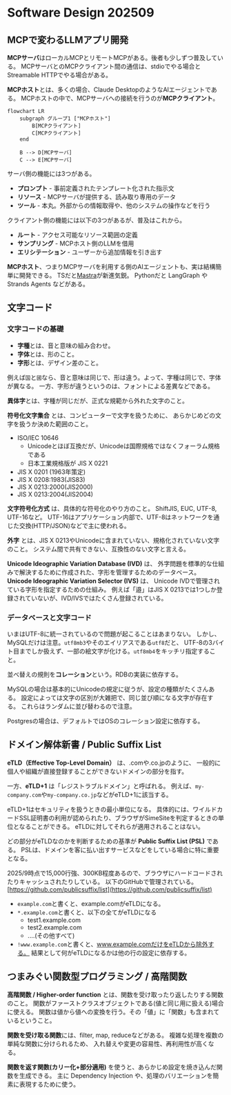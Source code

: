 # Software Design 202509

## MCPで変わるLLMアプリ開発

**MCPサーバ**はローカルMCPとリモートMCPがある。後者も少しずつ普及している。
MCPサーバとのMCPクライアント間の通信は、stdioでやる場合とStreamable HTTPでやる場合がある。

**MCPホスト**とは、多くの場合、Claude DesktopのようなAIエージェントである。
MCPホストの中で、MCPサーバへの接続を行うのが**MCPクライアント**。

```mermaid
flowchart LR
    subgraph グループ1 ["MCPホスト"]
        B[MCPクライアント]
        C[MCPクライアント]
    end

    B --> D[MCPサーバ]
    C --> E[MCPサーバ]
```

サーバ側の機能には3つがある。

- **プロンプト** - 事前定義されたテンプレート化された指示文
- **リソース** - MCPサーバが提供する、読み取り専用のデータ
- **ツール** - 本丸。外部からの情報取得や、他のシステムの操作などを行う

クライアント側の機能には以下の3つがあるが、普及はこれから。

- **ルート** - アクセス可能なリソース範囲の定義
- **サンプリング** - MCPホスト側のLLMを借用
- **エリシテーション** - ユーザーから追加情報を引き出す

**MCPホスト**、つまりMCPサーバを利用する側のAIエージェントも、実は結構簡単に開発できる。
TSだと[Mastra](https://github.com/mastra-ai/mastra)が新進気鋭。
Pythonだと LangGraph や Strands Agents などがある。

## 文字コード

### 文字コードの基礎

- **字種**とは、音と意味の組み合わせ。
- **字体**とは、形のこと。
- **字形**とは、デザイン差のこと。

例えば`国`と`國`なら、音と意味は同じで、形は違う。よって、字種は同じで、字体が異なる。
一方、字形が違うというのは、フォントによる差異などである。

**異体字**とは、字種が同じだが、正式な規範から外れた文字のこと。

**符号化文字集合** とは、コンピューターで文字を扱うために、
あらかじめどの文字を扱うか決めた範囲のこと。

- ISO/IEC 10646
  - Unicodeとほぼ互換だが、Unicodeは国際規格ではなくフォーラム規格である
  - 日本工業規格版が JIS X 0221
- JIS X 0201 (1963年策定)
- JIS X 0208:1983(JIS83)
- JIS X 0213:2000(JIS2000)
- JIS X 0213:2004(JIS2004)

**文字符号化方式** は、具体的な符号化のやり方のこと。
ShiftJIS, EUC, UTF-8, UTF-16など。
UTF-16はアプリケーション内部で、UTF-8はネットワークを通じた交換(HTTP/JSON)などで主に使われる。

**外字** とは、JIS X 0213やUnicodeに含まれていない、規格化されていない文字のこと。
システム間で共有できない、互換性のない文字と言える。

**Unicode Ideographic Variation Database (IVD)** は、
外字問題を標準的な仕組みで解決するために作成された、字形を管理するためのデータベース。
**Unicode Ideographic Variation Selector (IVS)** は、
Unicode IVDで管理されている字形を指定するための仕組み。
例えば「邉」はJIS X 0213では1つしか登録されていないが、IVD/IVSではたくさん登録されている。

### データベースと文字コード

いまはUTF-8に統一されているので問題が起こることはあまりない。
しかし、MySQLだけは注意。`utf8mb3`やそのエイリアスである`utf8`だと、
UTF-8の3バイト目までしか扱えず、一部の絵文字が化ける。`utf8mb4`をキッチリ指定すること。

並べ替えの規則を**コレーション**という。RDBの実装に依存する。

MySQLの場合は基本的にUnicodeの規定に従うが、設定の種類がたくさんある。
設定によっては文字の区別が大雑把で、同じ並び順になる文字が存在する。
これらはランダムに並び替わるので注意。

Postgresの場合は、デフォルトではOSのコレーション設定に依存する。

## ドメイン解体新書 / Public Suffix List

**eTLD（Effective Top-Level Domain）** は、.comや.co.jpのように、
一般的に個人や組織が直接登録することができないドメインの部分を指す。

一方、**eTLD+1** は「レジストラブルドメイン」と呼ばれる。
例えば、`my-company.com`や`my-company.co.jp`などがeTLD+1に該当する。

eTLD+1はセキュリティを扱うときの最小単位になる。
具体的には、ワイルドカードSSL証明書の利用が認められたり、ブラウザがSimeSiteを判定するときの単位となることができる。
eTLDに対してそれらが適用されることはない。

どの部分がeTLDなのかを判断するための基準が **Public Suffix List (PSL)** である。
PSLは、ドメインを客に払い出すサービスなどをしている場合に特に重要となる。

2025/9時点で15,000行強、300KB程度あるので、ブラウザにハードコードされたりキャッシュされたりしている。
以下のGitHubで管理されている。
[https://github.com/publicsuffix/list](https://github.com/publicsuffix/list)

- `example.com`と書くと、example.comがeTLDになる。
- `*.example.com`と書くと、以下の全てがeTLDになる
  - test1.example.com
  - test2.example.com
  - ....(その他すべて)
- `!www.example.com`と書くと、www.example.comだけをeTLDから除外する。
  結果として何がeTLDになるかは他の行の設定に依存する。

## つまみぐい関数型プログラミング / 高階関数

**高階関数 / Higher-order function** とは、関数を受け取ったり返したりする関数のこと。
関数がファーストクラスオブジェクトである(値と同じ用に扱える)場合に使える。
関数は値から値への変換を行う。その「値」に「関数」も含まれているということ。

**関数を受け取る関数**には、filter, map, reduceなどがある。
複雑な処理を複数の単純な関数に分けられるため、
入れ替えや変更の容易性、再利用性が高くなる。

**関数を返す関数(カリー化+部分適用)** を使うと、あらかじめ設定を焼き込んだ関数を生成できる。
主に Dependency Injection や、処理のバリエーションを簡素に表現するために使う。
